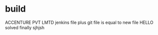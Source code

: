 # build
ACCENTURE PVT LMTD
jenkins file plus git file is equal to new file
HELLO
solved finally
sjhjsh
